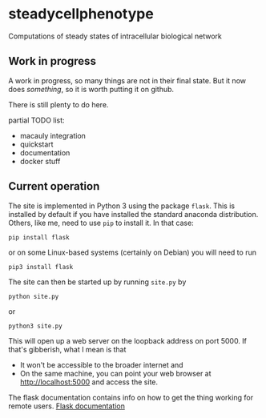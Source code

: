 # steadycellphenotype

Computations of steady states of intracellular biological network

## Work in progress

A work in progress, so many things are not in their final state. But it now does _something_, so it
is worth putting it on github.

There is still plenty to do here.

partial TODO list: 
* macauly integration
* quickstart
* documentation
* docker stuff

## Current operation

The site is implemented in Python 3 using the package `flask`. This is installed by default if you
have installed the standard anaconda distribution. Others, like me, need to use `pip` to
install it. In that case:
```
pip install flask
```
or on some Linux-based systems (certainly on Debian) you will need to run
```
pip3 install flask
```


The site can then be started up by running `site.py` by
```
python site.py
```
or
```
python3 site.py
```

This will open up a web server on the loopback address on port 5000. If that's gibberish, what I
mean is that
* It won't be accessible to the broader internet and
* On the same machine, you can point your web browser at
  [http://localhost:5000](http://localhost:5000) and access the site.


The flask documentation contains info on how to get the thing working for remote users.  [Flask
documentation](https://flask.palletsprojects.com/en/1.1.x/)
